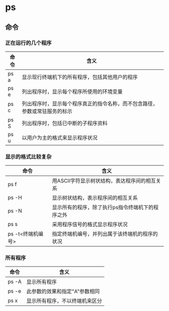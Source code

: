 # ps

## 命令

### 正在运行的几个程序

命令   | 含义
---- | -------------------------------------
ps a | 显示现行终端机下的所有程序，包括其他用户的程序
ps e | 列出程序时，显示每个程序所使用的环境变量
ps c | 列出程序时，显示每个程序真正的指令名称，而不包含路径，参数或常驻服务的标示
ps S | 列出程序时，包括已中断的子程序资料
ps u | 以用户为主的格式来显示程序状况

### 显示的格式比较复杂

命令           | 含义
------------ | -------------------------
ps f         | 用ASCII字符显示树状结构，表达程序间的相互关系
ps -H        | 显示树状结构，表示程序间的相互关系
ps -N        | 显示所有的程序，除了执行ps指令终端机下的程序之外
ps s         | 采用程序信号的格式显示程序状况
ps -t<终端机编号> | 指定终端机编号，并列出属于该终端机的程序的状况

### 所有程序

命令    | 含义
----- | ----------------
ps -A | 显示所有程序
ps -e | 此参数的效果和指定"A"参数相同
ps x  | 显示所有程序，不以终端机来区分

